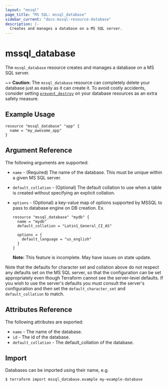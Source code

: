 ```yaml
---
layout: "mssql"
page_title: "MS SQL: mssql_database"
sidebar_current: "docs-mssql-resource-database"
description: |-
  Creates and manages a database on a MS SQL server.
---
```


# mssql\_database

The ``mssql_database`` resource creates and manages a database on a MS SQL
server.

~> **Caution:** The ``mssql_database`` resource can completely delete your
database just as easily as it can create it. To avoid costly accidents,
consider setting
[``prevent_destroy``](/docs/configuration/resources.html#prevent_destroy)
on your database resources as an extra safety measure.

## Example Usage

```hcl
resource "mssql_database" "app" {
  name = "my_awesome_app"
}
```

## Argument Reference

The following arguments are supported:

* `name` - (Required) The name of the database. This must be unique within
  a given MS SQL server.

* `default_collation` - (Optional) The default collation to use when a table
  is created without specifying an explicit collation.

* `options` - (Optional) a key-value map of options supported by MSSQL to pass to 
  database engine on DB creation. Ex. 
  ```hql
  resource "mssql_database" "mydb" {
    name = "mydb"
    default_collation = "Latin1_General_CI_AS"
  
    options = {
      default_language = "us_english"
    }
  }
  ```
  **Note:** This feature is incomplete. May have issues on state update. 

Note that the defaults for character set and collation above do not respect
any defaults set on the MS SQL server, so that the configuration can be set
appropriately even though Terraform cannot see the server-level defaults. If
you wish to use the server's defaults you must consult the server's
configuration and then set the ``default_character_set`` and
``default_collation`` to match.

## Attributes Reference

The following attributes are exported:

* `name` - The name of the database.
* `id` - The id of the database.
* `default_collation` - The default_collation of the database.

## Import

Databases can be imported using their name, e.g.

```
$ terraform import mssql_database.example my-example-database
```
